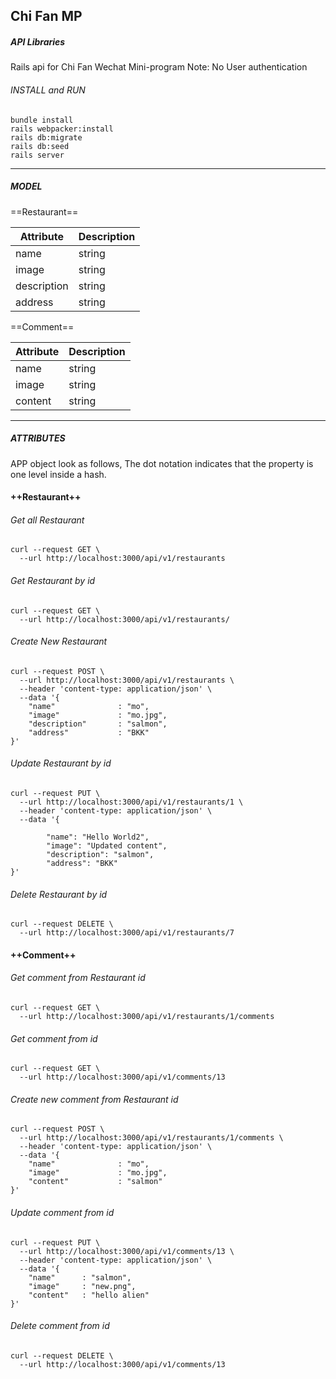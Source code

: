 ## Chi Fan MP

##### API Libraries
Rails api for Chi Fan Wechat Mini-program
Note: No User authentication

###### INSTALL and RUN
```
bundle install
rails webpacker:install
rails db:migrate
rails db:seed
rails server
```


- - -

##### MODEL


==Restaurant==

| Attribute | Description |
|--------|--------|
| name   | string |
| image | string |
| description | string |
| address | string |

==Comment==

| Attribute | Description |
|--------|--------|
| name   | string |
| image | string |
| content | string |



- - -

##### ATTRIBUTES
APP object look as follows, The dot notation indicates that the property is one level inside a hash.

#### ++Restaurant++

###### Get all Restaurant
```
curl --request GET \
  --url http://localhost:3000/api/v1/restaurants
```

###### Get Restaurant by id
```
curl --request GET \
  --url http://localhost:3000/api/v1/restaurants/
```


###### Create New Restaurant

```
curl --request POST \
  --url http://localhost:3000/api/v1/restaurants \
  --header 'content-type: application/json' \
  --data '{
	"name"				: "mo",
	"image"				: "mo.jpg",
	"description"		: "salmon",
	"address"			: "BKK"
}'
```

###### Update Restaurant by id
```
curl --request PUT \
  --url http://localhost:3000/api/v1/restaurants/1 \
  --header 'content-type: application/json' \
  --data '{

		"name": "Hello World2",
		"image": "Updated content",
		"description": "salmon",
		"address": "BKK"
}'
```

###### Delete Restaurant by id
```
curl --request DELETE \
  --url http://localhost:3000/api/v1/restaurants/7
```

#### ++Comment++

###### Get comment from Restaurant id
```
curl --request GET \
  --url http://localhost:3000/api/v1/restaurants/1/comments
```

###### Get comment from id
```
curl --request GET \
  --url http://localhost:3000/api/v1/comments/13
```

###### Create new comment from Restaurant id
```
curl --request POST \
  --url http://localhost:3000/api/v1/restaurants/1/comments \
  --header 'content-type: application/json' \
  --data '{
	"name"				: "mo",
	"image"				: "mo.jpg",
	"content"			: "salmon"
}'
```

###### Update comment from id
```
curl --request PUT \
  --url http://localhost:3000/api/v1/comments/13 \
  --header 'content-type: application/json' \
  --data '{
	"name"		: "salmon",
	"image"		: "new.png",
	"content" 	: "hello alien"
}'
```

###### Delete comment from id
```
curl --request DELETE \
  --url http://localhost:3000/api/v1/comments/13
```

